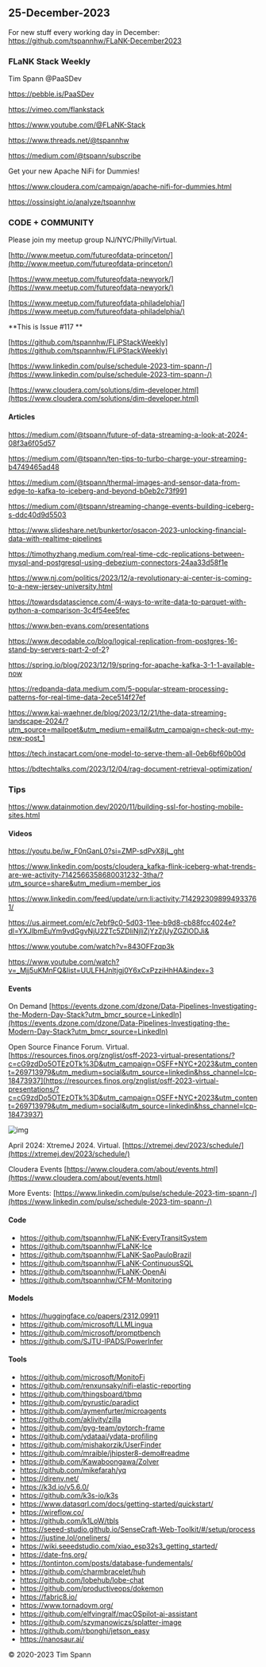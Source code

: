 ## 25-December-2023

For new stuff every working day in December: https://github.com/tspannhw/FLaNK-December2023


### FLaNK Stack Weekly


Tim Spann @PaaSDev

https://pebble.is/PaaSDev

https://vimeo.com/flankstack

https://www.youtube.com/@FLaNK-Stack

https://www.threads.net/@tspannhw

https://medium.com/@tspann/subscribe

Get your new Apache NiFi for Dummies!

https://www.cloudera.com/campaign/apache-nifi-for-dummies.html

https://ossinsight.io/analyze/tspannhw



### CODE + COMMUNITY

Please join my meetup group NJ/NYC/Philly/Virtual. 

[http://www.meetup.com/futureofdata-princeton/](http://www.meetup.com/futureofdata-princeton/)

[https://www.meetup.com/futureofdata-newyork/](https://www.meetup.com/futureofdata-newyork/)

[https://www.meetup.com/futureofdata-philadelphia/](https://www.meetup.com/futureofdata-philadelphia/)


**This is Issue #117 **



[https://github.com/tspannhw/FLiPStackWeekly](https://github.com/tspannhw/FLiPStackWeekly)

[https://www.linkedin.com/pulse/schedule-2023-tim-spann-/](https://www.linkedin.com/pulse/schedule-2023-tim-spann-/)

[https://www.cloudera.com/solutions/dim-developer.html](https://www.cloudera.com/solutions/dim-developer.html)




#### Articles

https://medium.com/@tspann/future-of-data-streaming-a-look-at-2024-08f3a6f05d57

https://medium.com/@tspann/ten-tips-to-turbo-charge-your-streaming-b4749465ad48

https://medium.com/@tspann/thermal-images-and-sensor-data-from-edge-to-kafka-to-iceberg-and-beyond-b0eb2c73f991

https://medium.com/@tspann/streaming-change-events-building-iceberg-s-ddc40d9d5503

https://www.slideshare.net/bunkertor/osacon-2023-unlocking-financial-data-with-realtime-pipelines

https://timothyzhang.medium.com/real-time-cdc-replications-between-mysql-and-postgresql-using-debezium-connectors-24aa33d58f1e

https://www.nj.com/politics/2023/12/a-revolutionary-ai-center-is-coming-to-a-new-jersey-university.html

https://towardsdatascience.com/4-ways-to-write-data-to-parquet-with-python-a-comparison-3c4f54ee5fec

https://www.ben-evans.com/presentations

https://www.decodable.co/blog/logical-replication-from-postgres-16-stand-by-servers-part-2-of-2?

https://spring.io/blog/2023/12/19/spring-for-apache-kafka-3-1-1-available-now

https://redpanda-data.medium.com/5-popular-stream-processing-patterns-for-real-time-data-2ece514f27ef

https://www.kai-waehner.de/blog/2023/12/21/the-data-streaming-landscape-2024/?utm_source=mailpoet&utm_medium=email&utm_campaign=check-out-my-new-post_1

https://tech.instacart.com/one-model-to-serve-them-all-0eb6bf60b00d

https://bdtechtalks.com/2023/12/04/rag-document-retrieval-optimization/


### Tips

https://www.datainmotion.dev/2020/11/building-ssl-for-hosting-mobile-sites.html


#### Videos

https://youtu.be/iw_F0nGanL0?si=ZMP-sdPvX8jL_ght

https://www.linkedin.com/posts/cloudera_kafka-flink-iceberg-what-trends-are-we-activity-7142566358680031232-3tha/?utm_source=share&utm_medium=member_ios

https://www.linkedin.com/feed/update/urn:li:activity:7142923098994933761/

https://us.airmeet.com/e/c7ebf9c0-5d03-11ee-b9d8-cb88fcc4024e?dl=YXJlbmEuYm9vdGgvNjU2ZTc5ZDliNjliZjYzZjUyZGZlODJi&


https://www.youtube.com/watch?v=843OFFzqp3k

https://www.youtube.com/watch?v=_Mjj5uKMnFQ&list=UULFHJnltjgj0Y6xCxPzziHhHA&index=3


#### Events

On Demand
[https://events.dzone.com/dzone/Data-Pipelines-Investigating-the-Modern-Day-Stack?utm_bmcr_source=LinkedIn](https://events.dzone.com/dzone/Data-Pipelines-Investigating-the-Modern-Day-Stack?utm_bmcr_source=LinkedIn)

Open Source Finance Forum.  Virtual.
[https://resources.finos.org/znglist/osff-2023-virtual-presentations/?c=cG9zdDo5OTEzOTk%3D&utm_campaign=OSFF+NYC+2023&utm_content=269713979&utm_medium=social&utm_source=linkedin&hss_channel=lcp-18473937](https://resources.finos.org/znglist/osff-2023-virtual-presentations/?c=cG9zdDo5OTEzOTk%3D&utm_campaign=OSFF+NYC+2023&utm_content=269713979&utm_medium=social&utm_source=linkedin&hss_channel=lcp-18473937)

![img](https://media.licdn.com/dms/image/D4E22AQFBasCuZrsnJg/feedshare-shrink_800/0/1702310406179?e=1704931200&v=beta&t=4w-KHZHp074hHIypUEyDUkqUGu9nWXAeGRNPnFyNUUg)


April 2024: XtremeJ 2024. Virtual.
[https://xtremej.dev/2023/schedule/](https://xtremej.dev/2023/schedule/)


Cloudera Events
[https://www.cloudera.com/about/events.html](https://www.cloudera.com/about/events.html)

More Events:
[https://www.linkedin.com/pulse/schedule-2023-tim-spann-/](https://www.linkedin.com/pulse/schedule-2023-tim-spann-/)


#### Code

* https://github.com/tspannhw/FLaNK-EveryTransitSystem
* https://github.com/tspannhw/FLaNK-Ice
* https://github.com/tspannhw/FLaNK-SaoPauloBrazil
* https://github.com/tspannhw/FLaNK-ContinuousSQL
* https://github.com/tspannhw/FLaNK-OpenAi
* https://github.com/tspannhw/CFM-Monitoring

#### Models

* https://huggingface.co/papers/2312.09911
* https://github.com/microsoft/LLMLingua
* https://github.com/microsoft/promptbench
* https://github.com/SJTU-IPADS/PowerInfer

#### Tools

* https://github.com/microsoft/MonitoFi
* https://github.com/renxunsaky/nifi-elastic-reporting
* https://github.com/thingsboard/tbmq
* https://github.com/pyrustic/paradict
* https://github.com/aymenfurter/microagents
* https://github.com/aklivity/zilla
* https://github.com/pyg-team/pytorch-frame
* https://github.com/ydataai/ydata-profiling
* https://github.com/mishakorzik/UserFinder
* https://github.com/mraible/jhipster8-demo#readme
* https://github.com/Kawaboongawa/Zolver
* https://github.com/mikefarah/yq
* https://direnv.net/
* https://k3d.io/v5.6.0/
* https://github.com/k3s-io/k3s
* https://www.datasqrl.com/docs/getting-started/quickstart/
* https://wireflow.co/
* https://github.com/k1LoW/tbls
* https://seeed-studio.github.io/SenseCraft-Web-Toolkit/#/setup/process
* https://justine.lol/oneliners/
* https://wiki.seeedstudio.com/xiao_esp32s3_getting_started/
* https://date-fns.org/
* https://tontinton.com/posts/database-fundementals/
* https://github.com/charmbracelet/huh
* https://github.com/lobehub/lobe-chat
* https://github.com/productiveops/dokemon
* https://fabric8.io/
* https://www.tornadovm.org/
* https://github.com/elfvingralf/macOSpilot-ai-assistant
* https://github.com/szymanowiczs/splatter-image
* https://github.com/rbonghi/jetson_easy
* https://nanosaur.ai/
  


&copy; 2020-2023 Tim Spann
